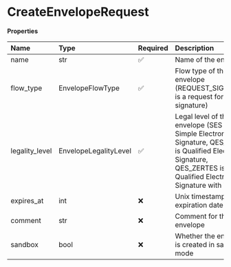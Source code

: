 # CreateEnvelopeRequest

**Properties**

| Name           | Type                  | Required | Description                                                                                                                                                             |
| :------------- | :-------------------- | :------- | :---------------------------------------------------------------------------------------------------------------------------------------------------------------------- |
| name           | str                   | ✅       | Name of the envelope                                                                                                                                                    |
| flow_type      | EnvelopeFlowType      | ✅       | Flow type of the envelope (REQUEST_SIGNATURE is a request for signature)                                                                                                |
| legality_level | EnvelopeLegalityLevel | ✅       | Legal level of the envelope (SES is Simple Electronic Signature, QES_EIDAS is Qualified Electronic Signature, QES_ZERTES is Qualified Electronic Signature with Zertes) |
| expires_at     | int                   | ❌       | Unix timestamp of the expiration date                                                                                                                                   |
| comment        | str                   | ❌       | Comment for the envelope                                                                                                                                                |
| sandbox        | bool                  | ❌       | Whether the envelope is created in sandbox mode                                                                                                                         |

